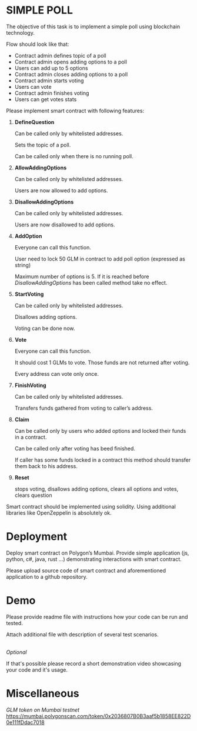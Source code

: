 # SIMPLE POLL

The objective of this task is to implement a simple poll using blockchain technology.

Flow should look like that:

- Contract admin defines topic of a poll
- Contract admin opens adding options to a poll
- Users can add up to 5 options
- Contract admin closes adding options to a poll
- Contract admin starts voting
- Users can vote
- Contract admin finishes voting
- Users can get votes stats

Please implement smart contract with following features:

1. **DefineQuestion**

   Can be called only by whitelisted addresses.

   Sets the topic of a poll.

   Can be called only when there is no running poll.

1. **AllowAddingOptions**

   Can be called only by whitelisted addresses.

   Users are now allowed to add options.

1. **DisallowAddingOptions**

   Can be called only by whitelisted addresses.

   Users are now disallowed to add options.

1. **AddOption**

   Everyone can call this function.

   User need to lock 50 GLM in contract to add poll option (expressed as string)

   Maximum number of options is 5. If it is reached before _DisallowAddingOptions_ has been called method take no effect.

1. **StartVoting**

   Can be called only by whitelisted addresses.

   Disallows adding options.

   Voting can be done now.

1. **Vote**

   Everyone can call this function.

   It should cost 1 GLMs to vote. Those funds are not returned after voting.

   Every address can vote only once.

1. **FinishVoting**

   Can be called only by whitelisted addresses.

   Transfers funds gathered from voting to caller’s address.

1. **Claim**

   Can be called only by users who added options and locked their funds in a contract.

   Can be called only after voting has beed finished.

   If caller has some funds locked in a contract this method should transfer them back to his address.

1. **Reset**

   stops voting, disallows adding options, clears all options and votes, clears question

Smart contract should be implemented using solidity. Using additional libraries like OpenZeppelin is absolutely ok.

# Deployment

Deploy smart contract on Polygon’s Mumbai. Provide simple application (js, python, c#, java, rust …) demonstrating interactions with smart contract.

Please upload source code of smart contract and aforementioned application to a github repository.

# Demo

Please provide readme file with instructions how your code can be run and tested.

Attach additional file with description of several test scenarios.

\
_Optional_

If that's possible please record a short demonstration video showcasing your code and it's usage.

# Miscellaneous

_GLM token on Mumbai testnet_
https://mumbai.polygonscan.com/token/0x2036807B0B3aaf5b1858EE822D0e111fDdac7018
